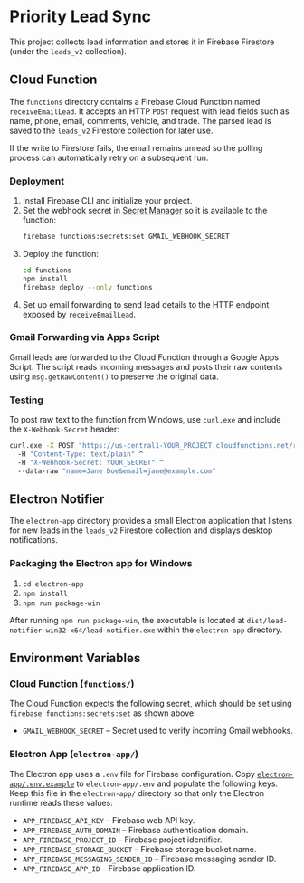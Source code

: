 # Priority Lead Sync

This project collects lead information and stores it in Firebase Firestore (under the `leads_v2` collection).

## Cloud Function

The `functions` directory contains a Firebase Cloud Function named `receiveEmailLead`. It accepts an HTTP `POST` request with lead fields such as name, phone, email, comments, vehicle, and trade. The parsed lead is saved to the `leads_v2` Firestore collection for later use.

If the write to Firestore fails, the email remains unread so the polling process can automatically retry on a subsequent run.

### Deployment

1. Install Firebase CLI and initialize your project.
2. Set the webhook secret in [Secret Manager](https://firebase.google.com/docs/functions/config-env#set_environment_configuration) so it is available to the function:
   ```bash
   firebase functions:secrets:set GMAIL_WEBHOOK_SECRET
   ```
3. Deploy the function:
   ```bash
   cd functions
   npm install
   firebase deploy --only functions
   ```
4. Set up email forwarding to send lead details to the HTTP endpoint exposed by `receiveEmailLead`.

### Gmail Forwarding via Apps Script

Gmail leads are forwarded to the Cloud Function through a Google Apps Script. The script reads incoming messages and posts their raw contents using `msg.getRawContent()` to preserve the original data.

### Testing

To post raw text to the function from Windows, use `curl.exe` and include the `X-Webhook-Secret` header:

```bat
curl.exe -X POST "https://us-central1-YOUR_PROJECT.cloudfunctions.net/receiveEmailLead" ^
  -H "Content-Type: text/plain" ^
  -H "X-Webhook-Secret: YOUR_SECRET" ^
  --data-raw "name=Jane Doe&email=jane@example.com"
```

## Electron Notifier

The `electron-app` directory provides a small Electron application that listens for new leads in the `leads_v2` Firestore collection and displays desktop notifications.

### Packaging the Electron app for Windows

1. `cd electron-app`
2. `npm install`
3. `npm run package-win`

After running `npm run package-win`, the executable is located at `dist/lead-notifier-win32-x64/lead-notifier.exe` within the `electron-app` directory.


## Environment Variables

### Cloud Function (`functions/`)

The Cloud Function expects the following secret, which should be set using `firebase functions:secrets:set` as shown above:

- `GMAIL_WEBHOOK_SECRET` – Secret used to verify incoming Gmail webhooks.

### Electron App (`electron-app/`)

The Electron app uses a `.env` file for Firebase configuration. Copy [`electron-app/.env.example`](electron-app/.env.example) to `electron-app/.env` and populate the following keys. Keep this file in the `electron-app/` directory so that only the Electron runtime reads these values:

- `APP_FIREBASE_API_KEY` – Firebase web API key.
- `APP_FIREBASE_AUTH_DOMAIN` – Firebase authentication domain.
- `APP_FIREBASE_PROJECT_ID` – Firebase project identifier.
- `APP_FIREBASE_STORAGE_BUCKET` – Firebase storage bucket name.
- `APP_FIREBASE_MESSAGING_SENDER_ID` – Firebase messaging sender ID.
- `APP_FIREBASE_APP_ID` – Firebase application ID.

